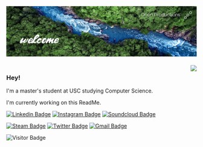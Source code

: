 
<img align="center" src="https://github.com/Frenchman98/Frenchman98/blob/main/Resources/banner.png" style="padding-bottom:23px;"/>


<img align="right" src="https://github-readme-stats.vercel.app/api?username=Frenchman98&count_private=true&show_icons=true&icon_color=ffffff&title_color=ffffff&text_color=ffffff&bg_color=30,330000,4d0000,330000&hide_title=true&include_all_commits=true"/>

### Hey!

I'm a master's student at USC studying Computer Science.

I'm currently working on this ReadMe.

[![Linkedin Badge](https://img.shields.io/badge/-philippe--cutillas-0e76a8?style=flat&logo=Linkedin&logoColor=white&link=https://www.linkedin.com/in/philippe-cutillas/)](https://www.linkedin.com/in/philippe-cutillas/)
[![Instagram Badge](https://img.shields.io/badge/-philippecutillas-8a3ab9?style=flat&logo=instagram&logoColor=white&link=https://www.instagram.com/philippecutillas/)](https://www.instagram.com/philippecutillas/)
[![Soundcloud Badge](https://img.shields.io/badge/-PHASΞ%20Music-ff7700?style=flat&logo=soundcloud&logoColor=white&link=https://soundcloud.com/phas3music)](https://soundcloud.com/phas3music)

[![Steam Badge](https://img.shields.io/badge/-Space%20Duck-001191?style=flat&logo=steam&logoColor=white&link=https://steamcommunity.com/id/lespaceduck/)](https://steamcommunity.com/id/lespaceduck/)
[![Twitter Badge](https://img.shields.io/badge/-PhilippeFlop-00acee?style=flat&logo=twitter&logoColor=white&link=https://twitter.com/PhilippeFlop)](https://twitter.com/PhilippeFlop)
[![Gmail Badge](https://img.shields.io/badge/-cutillas@usc.edu-B23121?style=flat&logo=Gmail&logoColor=white&link=mailto:cutillas@usc.edu)](mailto:cutillas@usc.edu)

![Visitor Badge](https://visitor-badge.laobi.icu/badge?page_id=frenchman98.frenchman98)
